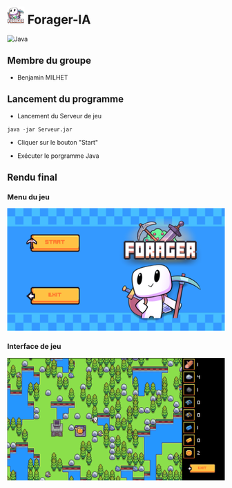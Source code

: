 # <img src="https://github.com/benjamin-milhet/Forager-IA/blob/main/images/logo.png" height="40" width="40" /> Forager-IA

![Java](https://img.shields.io/badge/java-%23ED8B00.svg?style=for-the-badge&logo=openjdk&logoColor=white)

## Membre du groupe
 - Benjamin MILHET

## Lancement du programme

- Lancement du Serveur de jeu
```
java -jar Serveur.jar
```

- Cliquer sur le bouton "Start"

- Exécuter le porgramme Java


## Rendu final

### Menu du jeu
![alt text](https://github.com/benjamin-milhet/Forager-IA/blob/main/images/menu.png?raw=true)

### Interface de jeu
![alt text](https://github.com/benjamin-milhet/Forager-IA/blob/main/images/jeu.png?raw=true)
